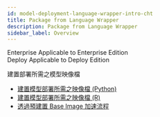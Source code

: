 ```yaml
---
id: model-deployment-language-wrapper-intro-cht
title: Package from Language Wrapper
description: Package from Language Wrapper
sidebar_label: Overview
---
```


<div class="label-sect">
  <div class="ee-only tooltip">Enterprise
    <span class="tooltiptext">Applicable to Enterprise Edition</span>
  </div>
  <div class="deploy-only tooltip">Deploy
    <span class="tooltiptext">Applicable to Deploy Edition</span>
  </div>
</div>

建置部署所需之模型映像檔

- [建置模型部署所需之映像檔 (Python)](model-deployment-tutorial-package-image)
- [建置模型部署所需之映像檔 (R)](model-deployment-tutorial-package-image-r)
- [透過預建置 Base Image 加速流程](mmodel-deployment-language-wrapper-reusable-base-image-cht)
